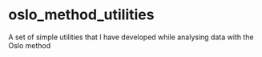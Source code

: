 # oslo_method_utilities
A set of simple utilities that I have developed while analysing data with the Oslo method
